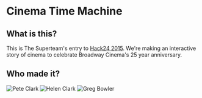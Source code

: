# Cinema Time Machine

## What is this?

This is The Superteam's entry to [Hack24 2015](h24-web). We're making an interactive story of cinema to celebrate Broadway Cinema's 25 year anniversary.

## Who made it?

![Pete Clark](https://pbs.twimg.com/profile_images/581455432830550016/7AKXlqoE.jpg)
![Helen Clark](https://pbs.twimg.com/profile_images/594251815409033217/l3weUs9d.jpg)
![Greg Bowler](https://avatars3.githubusercontent.com/u/358014?v=3)

[h24-web]: http://www.hack24.co.uk/
